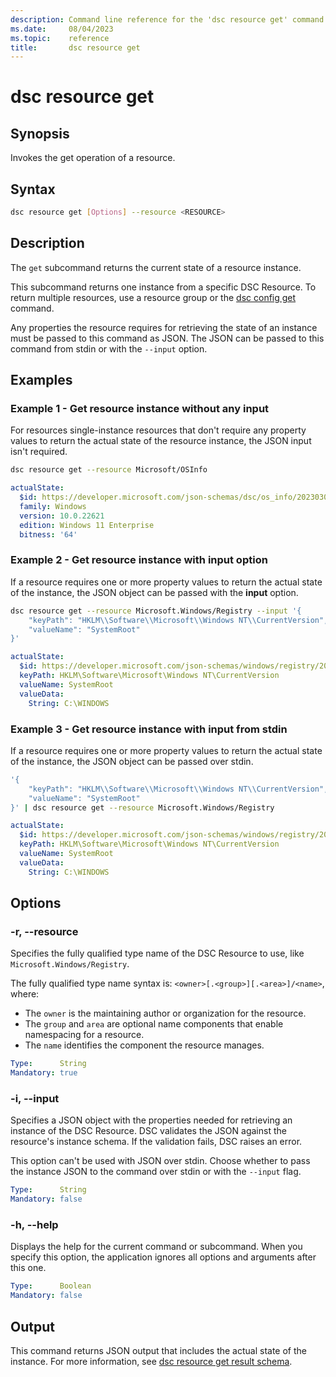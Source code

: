 ```yaml
---
description: Command line reference for the 'dsc resource get' command
ms.date:     08/04/2023
ms.topic:    reference
title:       dsc resource get
---
```


# dsc resource get

## Synopsis

Invokes the get operation of a resource.

## Syntax

```sh
dsc resource get [Options] --resource <RESOURCE>
```

## Description

The `get` subcommand returns the current state of a resource instance.

This subcommand returns one instance from a specific DSC Resource. To return multiple resources,
use a resource group or the [dsc config get][01] command.

Any properties the resource requires for retrieving the state of an instance must be passed to this
command as JSON. The JSON can be passed to this command from stdin or with the `--input` option.

## Examples

### Example 1 - Get resource instance without any input

For resources single-instance resources that don't require any property values to return the actual
state of the resource instance, the JSON input isn't required.

```sh
dsc resource get --resource Microsoft/OSInfo
```

```yaml
actualState:
  $id: https://developer.microsoft.com/json-schemas/dsc/os_info/20230303/Microsoft.Dsc.OS_Info.schema.json
  family: Windows
  version: 10.0.22621
  edition: Windows 11 Enterprise
  bitness: '64'
```

### Example 2 - Get resource instance with input option

If a resource requires one or more property values to return the actual state of the instance, the
JSON object can be passed with the **input** option.

```sh
dsc resource get --resource Microsoft.Windows/Registry --input '{
    "keyPath": "HKLM\\Software\\Microsoft\\Windows NT\\CurrentVersion",
    "valueName": "SystemRoot"
}'
```

```yaml
actualState:
  $id: https://developer.microsoft.com/json-schemas/windows/registry/20230303/Microsoft.Windows.Registry.schema.json
  keyPath: HKLM\Software\Microsoft\Windows NT\CurrentVersion
  valueName: SystemRoot
  valueData:
    String: C:\WINDOWS
```

### Example 3 - Get resource instance with input from stdin

If a resource requires one or more property values to return the actual state of the instance, the
JSON object can be passed over stdin.

```sh
'{
    "keyPath": "HKLM\\Software\\Microsoft\\Windows NT\\CurrentVersion",
    "valueName": "SystemRoot"
}' | dsc resource get --resource Microsoft.Windows/Registry
```

```yaml
actualState:
  $id: https://developer.microsoft.com/json-schemas/windows/registry/20230303/Microsoft.Windows.Registry.schema.json
  keyPath: HKLM\Software\Microsoft\Windows NT\CurrentVersion
  valueName: SystemRoot
  valueData:
    String: C:\WINDOWS
```

## Options

### -r, --resource

Specifies the fully qualified type name of the DSC Resource to use, like
`Microsoft.Windows/Registry`.

The fully qualified type name syntax is: `<owner>[.<group>][.<area>]/<name>`, where:

- The `owner` is the maintaining author or organization for the resource.
- The `group` and `area` are optional name components that enable namespacing for a resource.
- The `name` identifies the component the resource manages.

```yaml
Type:      String
Mandatory: true
```

### -i, --input

Specifies a JSON object with the properties needed for retrieving an instance of the DSC Resource.
DSC validates the JSON against the resource's instance schema. If the validation fails, DSC raises
an error.

This option can't be used with JSON over stdin. Choose whether to pass the instance JSON to the
command over stdin or with the `--input` flag.

```yaml
Type:      String
Mandatory: false
```

### -h, --help

Displays the help for the current command or subcommand. When you specify this option, the
application ignores all options and arguments after this one.

```yaml
Type:      Boolean
Mandatory: false
```

## Output

This command returns JSON output that includes the actual state of the instance. For more
information, see [dsc resource get result schema][02].

[01]: ../config/get.md
[02]: ../../schemas/outputs/resource/get.md
